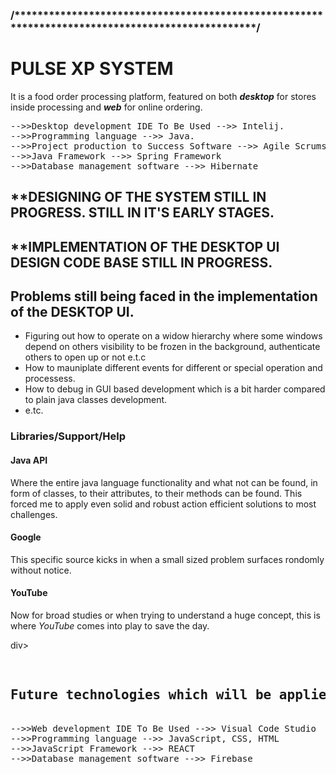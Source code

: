 <h3>/*************************************************************************************************/</h3>


 <h1>PULSE XP SYSTEM</h1> 
 
 <p>It is a food order processing platform, featured on both <b><i>desktop</i></b> for stores inside processing and <b><i>web</i></b> for online ordering.</p>

<div>
<pre>
-->>Desktop development IDE To Be Used -->> Intelij.
-->>Programming language -->> Java.
-->>Project production to Success Software -->> Agile Scrums
-->>Java Framework -->> Spring Framework
-->>Database management software -->> Hibernate
</pre>
</div>

<div><h2>**DESIGNING OF THE SYSTEM STILL IN PROGRESS. STILL IN IT'S EARLY STAGES.</h2></div>

<div><h2>**IMPLEMENTATION OF THE DESKTOP UI DESIGN CODE BASE STILL IN PROGRESS.</h2></div>

<div>
 <h2>Problems still being faced in the implementation of the <b>DESKTOP UI</b>.</h2>
 <ul>
  <li>Figuring out how to operate on a widow hierarchy where some windows depend on others visibility to be frozen in the background,
  authenticate others to open up or not e.t.c</li>
  <li>How to mauniplate different events for different or special operation and processess.</li>
  <li>How to debug in GUI based development which is a bit harder compared to plain java classes development.</li>
  <li>e.tc.</li>
 </ul>
</div>

<article>
  <h3>Libraries/Support/Help</h3>
  <article>
    <h4>Java API</h4>
    <p>Where the entire java language functionality and what not can be found, in form of classes, to their attributes, to their methods can be found. 
       This forced me to apply even solid and robust action efficient solutions to most challenges.</p>
  </article>
  <article>
    <h4>Google</h4>
    <p>This specific source kicks in when a small sized problem surfaces rondomly without notice.</p>
  </article>
  <article>
    <h4>YouTube</h4>
    <p>Now for broad studies or when trying to understand a huge concept, this is where <i>YouTube</i> comes into play to save the day.</p>
  </article>
</article>

div>
<pre>
 <h2>Future technologies which will be applied or embedded in the system.</h2>
-->>Web development IDE To Be Used -->> Visual Code Studio
-->>Programming language -->> JavaScript, CSS, HTML
-->>JavaScript Framework -->> REACT
-->>Database management software -->> Firebase
</pre>
</div>


